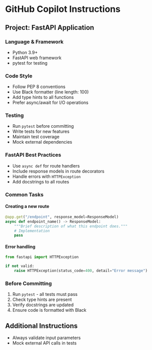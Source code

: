 # GitHub Copilot Instructions

## Project: FastAPI Application

### Language & Framework
- Python 3.9+
- FastAPI web framework
- pytest for testing

### Code Style
- Follow PEP 8 conventions
- Use Black formatter (line length: 100)
- Add type hints to all functions
- Prefer async/await for I/O operations

### Testing
- Run `pytest` before committing
- Write tests for new features
- Maintain test coverage
- Mock external dependencies

### FastAPI Best Practices
- Use `async def` for route handlers
- Include response models in route decorators
- Handle errors with `HTTPException`
- Add docstrings to all routes

### Common Tasks

#### Creating a new route
```python
@app.get("/endpoint", response_model=ResponseModel)
async def endpoint_name() -> ResponseModel:
    """Brief description of what this endpoint does."""
    # Implementation
    pass
```

#### Error handling
```python
from fastapi import HTTPException

if not valid:
    raise HTTPException(status_code=400, detail="Error message")
```

### Before Committing
1. Run `pytest` - all tests must pass
2. Check type hints are present
3. Verify docstrings are updated
4. Ensure code is formatted with Black
## Additional Instructions

- Always validate input parameters
- Mock external API calls in tests
